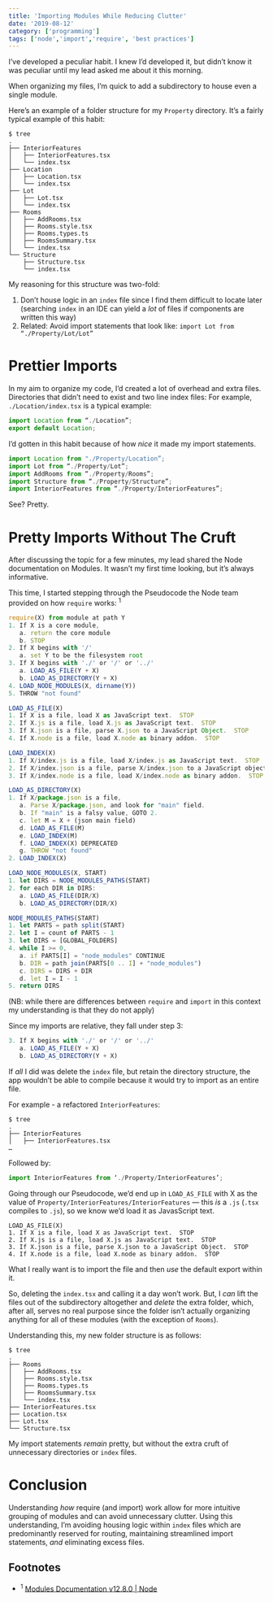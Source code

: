 ```yaml
---
title: 'Importing Modules While Reducing Clutter'
date: '2019-08-12'
category: ['programming']
tags: ['node','import','require', 'best practices']
---
```


I’ve developed a peculiar habit. I knew I’d developed it, but didn’t know it was peculiar until my lead asked me about it this morning.

When organizing my files, I’m quick to add a subdirectory to house even a single module.

Here’s an example of a folder structure for my `Property` directory. It’s a fairly typical example of this habit: 
```
$ tree
.
├── InteriorFeatures
│   ├── InteriorFeatures.tsx
│   └── index.tsx
├── Location
│   ├── Location.tsx
│   └── index.tsx
├── Lot
│   ├── Lot.tsx
│   └── index.tsx
├── Rooms
│   ├── AddRooms.tsx
│   ├── Rooms.style.tsx
│   ├── Rooms.types.ts
│   ├── RoomsSummary.tsx
│   └── index.tsx
└── Structure
    ├── Structure.tsx
    └── index.tsx
```

My reasoning for this structure was two-fold: 
1. Don’t house logic in an `index` file since I find them difficult to locate later (searching `index` in an IDE can yield a _lot_ of files if components are written this way)
2. Related: Avoid import statements that look like: `import Lot from “./Property/Lot/Lot”`

# Prettier Imports
In my aim to organize my code, I’d created a lot of overhead and extra files. Directories that didn’t need to exist and two line index files: For example, `./Location/index.tsx` is a typical example:
``` javascript
import Location from “./Location”;
export default Location;
```

I’d gotten in this habit because of how _nice_ it made my import statements.
```javascript
import Location from "./Property/Location”;
import Lot from “./Property/Lot”;
import AddRooms from “./Property/Rooms”;
import Structure from “./Property/Structure”;
import InteriorFeatures from “./Property/InteriorFeatures”;
```

See? Pretty. 

# Pretty Imports Without The Cruft
After discussing the topic for a few minutes, my lead shared the Node documentation on Modules. It wasn’t my first time looking, but it’s always informative. 

This time, I started stepping through the Pseudocode the Node team provided on how `require` works: <sup>1</sup>
``` javascript
require(X) from module at path Y
1. If X is a core module,
   a. return the core module
   b. STOP
2. If X begins with '/'
   a. set Y to be the filesystem root
3. If X begins with './' or '/' or '../'
   a. LOAD_AS_FILE(Y + X)
   b. LOAD_AS_DIRECTORY(Y + X)
4. LOAD_NODE_MODULES(X, dirname(Y))
5. THROW "not found"

LOAD_AS_FILE(X)
1. If X is a file, load X as JavaScript text.  STOP
2. If X.js is a file, load X.js as JavaScript text.  STOP
3. If X.json is a file, parse X.json to a JavaScript Object.  STOP
4. If X.node is a file, load X.node as binary addon.  STOP

LOAD_INDEX(X)
1. If X/index.js is a file, load X/index.js as JavaScript text.  STOP
2. If X/index.json is a file, parse X/index.json to a JavaScript object. STOP
3. If X/index.node is a file, load X/index.node as binary addon.  STOP

LOAD_AS_DIRECTORY(X)
1. If X/package.json is a file,
   a. Parse X/package.json, and look for "main" field.
   b. If "main" is a falsy value, GOTO 2.
   c. let M = X + (json main field)
   d. LOAD_AS_FILE(M)
   e. LOAD_INDEX(M)
   f. LOAD_INDEX(X) DEPRECATED
   g. THROW "not found"
2. LOAD_INDEX(X)

LOAD_NODE_MODULES(X, START)
1. let DIRS = NODE_MODULES_PATHS(START)
2. for each DIR in DIRS:
   a. LOAD_AS_FILE(DIR/X)
   b. LOAD_AS_DIRECTORY(DIR/X)

NODE_MODULES_PATHS(START)
1. let PARTS = path split(START)
2. let I = count of PARTS - 1
3. let DIRS = [GLOBAL_FOLDERS]
4. while I >= 0,
   a. if PARTS[I] = "node_modules" CONTINUE
   b. DIR = path join(PARTS[0 .. I] + "node_modules")
   c. DIRS = DIRS + DIR
   d. let I = I - 1
5. return DIRS
```
(NB: while there are differences between `require` and `import` in this context my understanding is that they do not apply)

Since my imports are relative, they fall under step 3:
```javascript
3. If X begins with './' or '/' or '../'
   a. LOAD_AS_FILE(Y + X)
   b. LOAD_AS_DIRECTORY(Y + X)
```

If _all_ I did was delete the `index` file, but retain the directory structure, the app wouldn’t be able to compile because it would try to import as an entire file. 

For example - a refactored `InteriorFeatures`:
```
$ tree
.
├── InteriorFeatures
│   ├── InteriorFeatures.tsx
…
```
Followed by:
```javascript
import InteriorFeatures from ‘./Property/InteriorFeatures’;
```

Going through our Pseudocode, we’d end up in `LOAD_AS_FILE` with X as the value of `Property/InteriorFeatures/InteriorFeatures` — this _is_ a `.js` (`.tsx` compiles to `.js`), so we know we’d load it as JavasScript text. 

```
LOAD_AS_FILE(X)
1. If X is a file, load X as JavaScript text.  STOP
2. If X.js is a file, load X.js as JavaScript text.  STOP
3. If X.json is a file, parse X.json to a JavaScript Object.  STOP
4. If X.node is a file, load X.node as binary addon.  STOP
```

What I really want is to import the file and then _use_ the default export within it.

So, deleting  the `index.tsx` and calling it a day won’t work. But, I _can_ lift the files out of the subdirectory altogether and _delete_ the extra folder, which, after all, serves no real purpose since the folder isn’t actually organizing anything for all of these modules (with the exception of `Rooms`).

Understanding this, my new folder structure is as follows:
```
$ tree
.
├── Rooms
│   ├── AddRooms.tsx
│   ├── Rooms.style.tsx
│   ├── Rooms.types.ts
│   ├── RoomsSummary.tsx
│   └── index.tsx
├── InteriorFeatures.tsx
├── Location.tsx
├── Lot.tsx
└── Structure.tsx
```

My import statements _remain_ pretty, but without the extra cruft of unnecessary directories or `index` files. 

# Conclusion
Understanding _how_ require (and import) work allow for more intuitive grouping of modules and can avoid unnecessary clutter. Using this understanding, I’m avoiding housing logic within `index` files which are predominantly reserved for routing, maintaining streamlined import statements, _and_ eliminating excess files. 

## Footnotes
*  <sup>1</sup> [Modules Documentation v12.8.0 | Node](https://nodejs.org/api/modules.html#modules_all_together)


